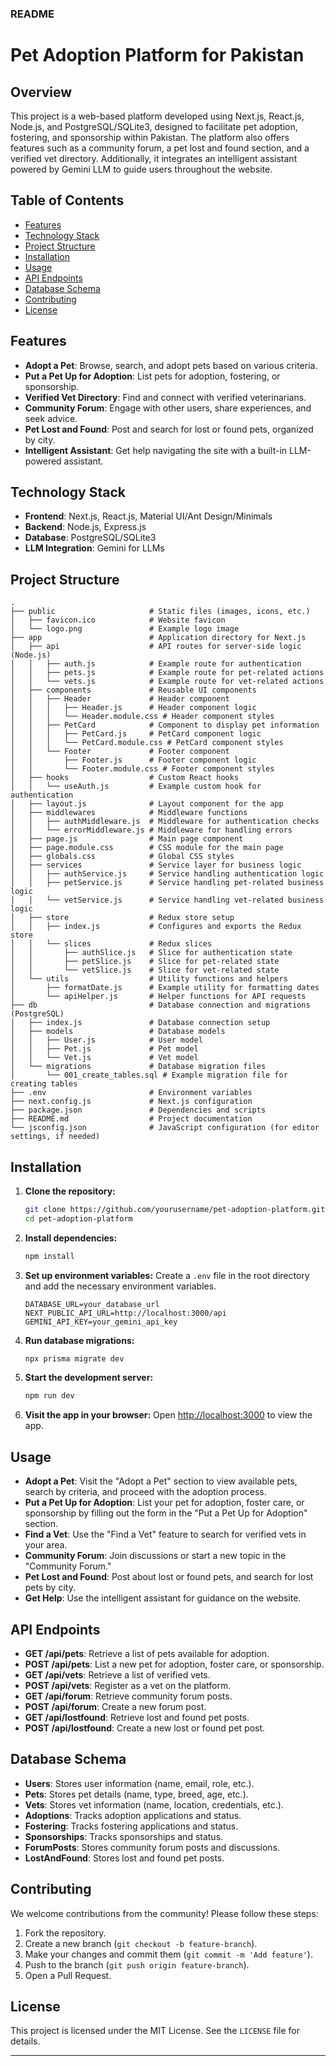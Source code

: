 ### README

# **Pet Adoption Platform for Pakistan**

## **Overview**
This project is a web-based platform developed using Next.js, React.js, Node.js, and PostgreSQL/SQLite3, designed to facilitate pet adoption, fostering, and sponsorship within Pakistan. The platform also offers features such as a community forum, a pet lost and found section, and a verified vet directory. Additionally, it integrates an intelligent assistant powered by Gemini LLM to guide users throughout the website.

## **Table of Contents**
- [Features](#features)
- [Technology Stack](#technology-stack)
- [Project Structure](#project-structure)
- [Installation](#installation)
- [Usage](#usage)
- [API Endpoints](#api-endpoints)
- [Database Schema](#database-schema)
- [Contributing](#contributing)
- [License](#license)

## **Features**
- **Adopt a Pet**: Browse, search, and adopt pets based on various criteria.
- **Put a Pet Up for Adoption**: List pets for adoption, fostering, or sponsorship.
- **Verified Vet Directory**: Find and connect with verified veterinarians.
- **Community Forum**: Engage with other users, share experiences, and seek advice.
- **Pet Lost and Found**: Post and search for lost or found pets, organized by city.
- **Intelligent Assistant**: Get help navigating the site with a built-in LLM-powered assistant.

## **Technology Stack**
- **Frontend**: Next.js, React.js, Material UI/Ant Design/Minimals
- **Backend**: Node.js, Express.js
- **Database**: PostgreSQL/SQLite3
- **LLM Integration**: Gemini for LLMs

## **Project Structure**
```
.
├── public                     # Static files (images, icons, etc.)
│   ├── favicon.ico            # Website favicon
│   └── logo.png               # Example logo image
├── app                        # Application directory for Next.js
│   ├── api                    # API routes for server-side logic (Node.js)
│   │   ├── auth.js            # Example route for authentication
│   │   ├── pets.js            # Example route for pet-related actions
│   │   └── vets.js            # Example route for vet-related actions
│   ├── components             # Reusable UI components
│   │   ├── Header             # Header component
│   │   │   ├── Header.js      # Header component logic
│   │   │   └── Header.module.css # Header component styles
│   │   ├── PetCard            # Component to display pet information
│   │   │   ├── PetCard.js     # PetCard component logic
│   │   │   └── PetCard.module.css # PetCard component styles
│   │   └── Footer             # Footer component
│   │       ├── Footer.js      # Footer component logic
│   │       └── Footer.module.css # Footer component styles
│   ├── hooks                  # Custom React hooks
│   │   └── useAuth.js         # Example custom hook for authentication
│   ├── layout.js              # Layout component for the app
│   ├── middlewares            # Middleware functions
│   │   ├── authMiddleware.js  # Middleware for authentication checks
│   │   └── errorMiddleware.js # Middleware for handling errors
│   ├── page.js                # Main page component
│   ├── page.module.css        # CSS module for the main page
│   ├── globals.css            # Global CSS styles
│   ├── services               # Service layer for business logic
│   │   ├── authService.js     # Service handling authentication logic
│   │   ├── petService.js      # Service handling pet-related business logic
│   │   └── vetService.js      # Service handling vet-related business logic
│   ├── store                  # Redux store setup
│   │   ├── index.js           # Configures and exports the Redux store
│   │   └── slices             # Redux slices
│   │       ├── authSlice.js   # Slice for authentication state
│   │       ├── petSlice.js    # Slice for pet-related state
│   │       └── vetSlice.js    # Slice for vet-related state
│   └── utils                  # Utility functions and helpers
│       ├── formatDate.js      # Example utility for formatting dates
│       └── apiHelper.js       # Helper functions for API requests
├── db                         # Database connection and migrations (PostgreSQL)
│   ├── index.js               # Database connection setup
│   ├── models                 # Database models
│   │   ├── User.js            # User model
│   │   ├── Pet.js             # Pet model
│   │   └── Vet.js             # Vet model
│   └── migrations             # Database migration files
│       └── 001_create_tables.sql # Example migration file for creating tables
├── .env                       # Environment variables
├── next.config.js             # Next.js configuration
├── package.json               # Dependencies and scripts
├── README.md                  # Project documentation
└── jsconfig.json              # JavaScript configuration (for editor settings, if needed)

```

## **Installation**

1. **Clone the repository:**
   ```bash
   git clone https://github.com/yourusername/pet-adoption-platform.git
   cd pet-adoption-platform
   ```

2. **Install dependencies:**
   ```bash
   npm install
   ```

3. **Set up environment variables:**
   Create a `.env` file in the root directory and add the necessary environment variables.
   ```env
   DATABASE_URL=your_database_url
   NEXT_PUBLIC_API_URL=http://localhost:3000/api
   GEMINI_API_KEY=your_gemini_api_key
   ```

4. **Run database migrations:**
   ```bash
   npx prisma migrate dev
   ```

5. **Start the development server:**
   ```bash
   npm run dev
   ```

6. **Visit the app in your browser:**
   Open [http://localhost:3000](http://localhost:3000) to view the app.

## **Usage**

- **Adopt a Pet**: Visit the "Adopt a Pet" section to view available pets, search by criteria, and proceed with the adoption process.
- **Put a Pet Up for Adoption**: List your pet for adoption, foster care, or sponsorship by filling out the form in the "Put a Pet Up for Adoption" section.
- **Find a Vet**: Use the "Find a Vet" feature to search for verified vets in your area.
- **Community Forum**: Join discussions or start a new topic in the "Community Forum."
- **Pet Lost and Found**: Post about lost or found pets, and search for lost pets by city.
- **Get Help**: Use the intelligent assistant for guidance on the website.

## **API Endpoints**

- **GET /api/pets**: Retrieve a list of pets available for adoption.
- **POST /api/pets**: List a new pet for adoption, foster care, or sponsorship.
- **GET /api/vets**: Retrieve a list of verified vets.
- **POST /api/vets**: Register as a vet on the platform.
- **GET /api/forum**: Retrieve community forum posts.
- **POST /api/forum**: Create a new forum post.
- **GET /api/lostfound**: Retrieve lost and found pet posts.
- **POST /api/lostfound**: Create a new lost or found pet post.

## **Database Schema**

- **Users**: Stores user information (name, email, role, etc.).
- **Pets**: Stores pet details (name, type, breed, age, etc.).
- **Vets**: Stores vet information (name, location, credentials, etc.).
- **Adoptions**: Tracks adoption applications and status.
- **Fostering**: Tracks fostering applications and status.
- **Sponsorships**: Tracks sponsorships and status.
- **ForumPosts**: Stores community forum posts and discussions.
- **LostAndFound**: Stores lost and found pet posts.

## **Contributing**
We welcome contributions from the community! Please follow these steps:

1. Fork the repository.
2. Create a new branch (`git checkout -b feature-branch`).
3. Make your changes and commit them (`git commit -m 'Add feature'`).
4. Push to the branch (`git push origin feature-branch`).
5. Open a Pull Request.

## **License**
This project is licensed under the MIT License. See the `LICENSE` file for details.

---